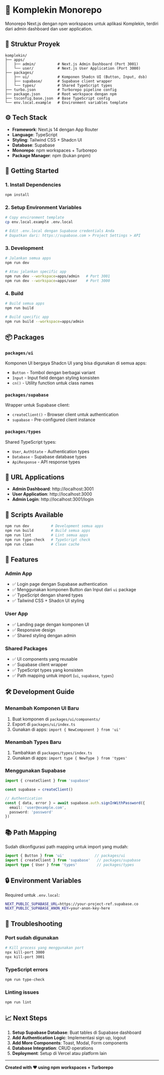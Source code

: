 # 🚀 Komplekin Monorepo

Monorepo Next.js dengan npm workspaces untuk aplikasi Komplekin, terdiri dari admin dashboard dan user application.

## 📁 Struktur Proyek

```
komplekin/
├── apps/
│   ├── admin/          # Next.js Admin Dashboard (Port 3001)
│   └── user/           # Next.js User Application (Port 3000)
├── packages/
│   ├── ui/             # Komponen Shadcn UI (Button, Input, dsb)
│   ├── supabase/       # Supabase client wrapper
│   └── types/          # Shared TypeScript types
├── turbo.json          # Turborepo pipeline config
├── package.json        # Root workspace dengan npm
├── tsconfig.base.json  # Base TypeScript config
└── env.local.example   # Environment variables template
```

## ⚙️ Tech Stack

- **Framework**: Next.js 14 dengan App Router
- **Language**: TypeScript
- **Styling**: Tailwind CSS + Shadcn UI
- **Database**: Supabase
- **Monorepo**: npm workspaces + Turborepo
- **Package Manager**: npm (bukan pnpm)

## 🚀 Getting Started

### 1. Install Dependencies

```bash
npm install
```

### 2. Setup Environment Variables

```bash
# Copy environment template
cp env.local.example .env.local

# Edit .env.local dengan Supabase credentials Anda
# Dapatkan dari: https://supabase.com > Project Settings > API
```

### 3. Development

```bash
# Jalankan semua apps
npm run dev

# Atau jalankan specific app
npm run dev --workspace=apps/admin   # Port 3001
npm run dev --workspace=apps/user    # Port 3000
```

### 4. Build

```bash
# Build semua apps
npm run build

# Build specific app
npm run build --workspace=apps/admin
```

## 📦 Packages

### `packages/ui`
Komponen UI bergaya Shadcn UI yang bisa digunakan di semua apps:
- `Button` - Tombol dengan berbagai variant
- `Input` - Input field dengan styling konsisten
- `cn()` - Utility function untuk class names

### `packages/supabase`
Wrapper untuk Supabase client:
- `createClient()` - Browser client untuk authentication
- `supabase` - Pre-configured client instance

### `packages/types`
Shared TypeScript types:
- `User`, `AuthState` - Authentication types
- `Database` - Supabase database types
- `ApiResponse` - API response types

## 🎯 URL Applications

- **Admin Dashboard**: http://localhost:3001
- **User Application**: http://localhost:3000
- **Admin Login**: http://localhost:3001/login

## 🔧 Scripts Available

```bash
npm run dev          # Development semua apps
npm run build        # Build semua apps  
npm run lint         # Lint semua apps
npm run type-check   # TypeScript check
npm run clean        # Clean cache
```

## 📝 Features

### Admin App
- ✅ Login page dengan Supabase authentication
- ✅ Menggunakan komponen Button dan Input dari `ui` package
- ✅ TypeScript dengan shared types
- ✅ Tailwind CSS + Shadcn UI styling

### User App
- ✅ Landing page dengan komponen UI
- ✅ Responsive design
- ✅ Shared styling dengan admin

### Shared Packages
- ✅ UI components yang reusable
- ✅ Supabase client wrapper
- ✅ TypeScript types yang konsisten
- ✅ Path mapping untuk import (`ui`, `supabase`, `types`)

## 🛠️ Development Guide

### Menambah Komponen UI Baru

1. Buat komponen di `packages/ui/components/`
2. Export di `packages/ui/index.ts`
3. Gunakan di apps: `import { NewComponent } from 'ui'`

### Menambah Types Baru

1. Tambahkan di `packages/types/index.ts`
2. Gunakan di apps: `import type { NewType } from 'types'`

### Menggunakan Supabase

```typescript
import { createClient } from 'supabase'

const supabase = createClient()

// Authentication
const { data, error } = await supabase.auth.signInWithPassword({
  email: 'user@example.com',
  password: 'password'
})
```

## 📚 Path Mapping

Sudah dikonfigurasi path mapping untuk import yang mudah:

```typescript
import { Button } from 'ui'              // packages/ui
import { createClient } from 'supabase'   // packages/supabase  
import type { User } from 'types'         // packages/types
```

## 🔒 Environment Variables

Required untuk `.env.local`:

```bash
NEXT_PUBLIC_SUPABASE_URL=https://your-project-ref.supabase.co
NEXT_PUBLIC_SUPABASE_ANON_KEY=your-anon-key-here
```

## 🚨 Troubleshooting

### Port sudah digunakan
```bash
# Kill process yang menggunakan port
npx kill-port 3000
npx kill-port 3001
```

### TypeScript errors
```bash
npm run type-check
```

### Linting issues
```bash
npm run lint
```

## 📈 Next Steps

1. **Setup Supabase Database**: Buat tables di Supabase dashboard
2. **Add Authentication Logic**: Implementasi sign up, logout
3. **Add More Components**: Toast, Modal, Form components
4. **Database Integration**: CRUD operations
5. **Deployment**: Setup di Vercel atau platform lain

---

**Created with ❤️ using npm workspaces + Turborepo** 